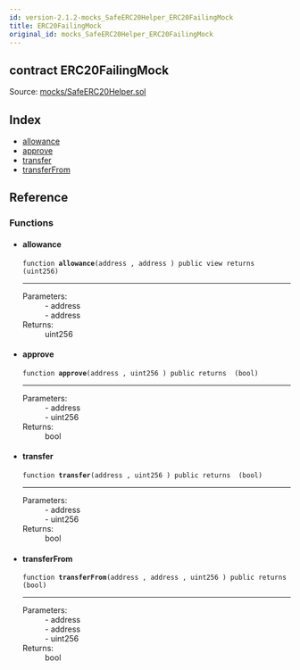 ```yaml
---
id: version-2.1.2-mocks_SafeERC20Helper_ERC20FailingMock
title: ERC20FailingMock
original_id: mocks_SafeERC20Helper_ERC20FailingMock
---
```


<div class="contract-doc"><div class="contract"><h2 class="contract-header"><span class="contract-kind">contract</span> ERC20FailingMock</h2><div class="source">Source: <a href="https://github.com/OpenZeppelin/zeppelin-solidity/blob/v2.1.2/contracts/mocks/SafeERC20Helper.sol" target="_blank">mocks/SafeERC20Helper.sol</a></div></div><div class="index"><h2>Index</h2><ul><li><a href="mocks_SafeERC20Helper_ERC20FailingMock.html#allowance">allowance</a></li><li><a href="mocks_SafeERC20Helper_ERC20FailingMock.html#approve">approve</a></li><li><a href="mocks_SafeERC20Helper_ERC20FailingMock.html#transfer">transfer</a></li><li><a href="mocks_SafeERC20Helper_ERC20FailingMock.html#transferFrom">transferFrom</a></li></ul></div><div class="reference"><h2>Reference</h2><div class="functions"><h3>Functions</h3><ul><li><div class="item function"><span id="allowance" class="anchor-marker"></span><h4 class="name">allowance</h4><div class="body"><code class="signature">function <strong>allowance</strong><span>(address , address ) </span><span>public </span><span>view </span><span>returns  (uint256) </span></code><hr/><dl><dt><span class="label-parameters">Parameters:</span></dt><dd><div><code></code> - address</div><div><code></code> - address</div></dd><dt><span class="label-return">Returns:</span></dt><dd>uint256</dd></dl></div></div></li><li><div class="item function"><span id="approve" class="anchor-marker"></span><h4 class="name">approve</h4><div class="body"><code class="signature">function <strong>approve</strong><span>(address , uint256 ) </span><span>public </span><span>returns  (bool) </span></code><hr/><dl><dt><span class="label-parameters">Parameters:</span></dt><dd><div><code></code> - address</div><div><code></code> - uint256</div></dd><dt><span class="label-return">Returns:</span></dt><dd>bool</dd></dl></div></div></li><li><div class="item function"><span id="transfer" class="anchor-marker"></span><h4 class="name">transfer</h4><div class="body"><code class="signature">function <strong>transfer</strong><span>(address , uint256 ) </span><span>public </span><span>returns  (bool) </span></code><hr/><dl><dt><span class="label-parameters">Parameters:</span></dt><dd><div><code></code> - address</div><div><code></code> - uint256</div></dd><dt><span class="label-return">Returns:</span></dt><dd>bool</dd></dl></div></div></li><li><div class="item function"><span id="transferFrom" class="anchor-marker"></span><h4 class="name">transferFrom</h4><div class="body"><code class="signature">function <strong>transferFrom</strong><span>(address , address , uint256 ) </span><span>public </span><span>returns  (bool) </span></code><hr/><dl><dt><span class="label-parameters">Parameters:</span></dt><dd><div><code></code> - address</div><div><code></code> - address</div><div><code></code> - uint256</div></dd><dt><span class="label-return">Returns:</span></dt><dd>bool</dd></dl></div></div></li></ul></div></div></div>
